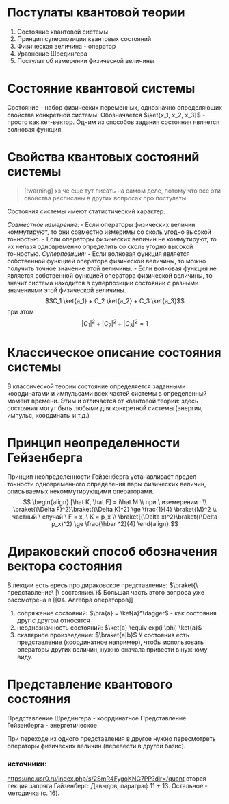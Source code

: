 # Постулаты квантовой теории
1. Состояние квантовой системы
2. Принцип суперпозиции квантовых состояний
3. Физическая величина - оператор
4. Уравнение Шредингера
5. Постулат об измерении физической величины

# Состояние квантовой системы
Состояние - набор физических переменных, однозначно определяющих свойства конкретной системы.
Обозначается $\ket{x_1, x_2, x_3}$ - просто как кет-вектор.
Одним из способов задания состояния является волновая функция. 

# Свойства квантовых состояний системы

> [!warning] хз че еще тут писать на самом деле, потому что все эти свойства расписаны в других вопросах про постулаты

Состояния системы имеют статистический характер.

*Совместное измерение*:
	- Если операторы физических величин коммутируют, то они совместно измеримы со сколь угодно высокой точностью.
	- Если операторы физических величин не коммутируют, то их нельзя одновременно определить со сколь угодно высокой точностью.
*Суперпозиция:*
	- Если волновая функция является собственной функцией оператора физической величины, то можно получить точное значение этой величины.
	- Если волновая функция не является собственной функцией оператора физической величины, то значит система находится в суперпозиции состоянии с разными значениями этой физической величины. $$C_1 \ket{a_1} + C_2 \ket{a_2} + C_3 \ket{a_3}$$ при этом $$|C_1|^2+|C_2|^2+|C_3|^2 = 1$$

# Классическое описание состояния системы

В классической теории состояние определяется заданными координатами и импульсами всех частей системы в определенный момент времени.
Этим и отличается от квантовой теории: здесь состояния могут быть любыми для конкретной системы (энергия, импульс, координаты и т.д.)

# Принцип неопределенности Гейзенберга

Принцип неопределенности Гейзенберга устанавливает предел точности одновременного определения пары физических величин, описываемых некоммутирующими операторами.
$$
\begin{align}
[\hat K, \hat F] = i\hat M \\
при \ иземерении : \\
\braket{(\Delta F)^2}\braket{(\Delta K)^2} \ge \frac{1}{4} \braket{M}^2 \\
частный \ случай \ F = x, \ K = p_x \\
\braket{(\Delta x)^2}\braket{(\Delta p_x)^2} \ge \frac{\hbar ^2}{4} 
\end{align}
$$
# Дираковский способ обозначения вектора состояния
В лекции есть ересь про дираковское представление:
$\braket{\ представление\ |\ состояние\ }$
Большая часть этого вопроса уже рассмотрена в [[04. Алгебра операторов]]
1. сопряжение состояний: $\bra{a} = \ket{a}^\dagger$ - как состояния друг с другом относятся
2. неоднозначность состояний: $\ket{a} \equiv exp(i \phi) \ket{a}$
3. скалярное произведение: $\braket{a|b}$
У состояния есть представление (координатное например), чтобы использовать операторы других величин, нужно сначала привести в нужному виду.

# Представление квантового состояния

Представление Шредингера - координатное
Представление Гейзенберга - энергетическое

При переходе из одного представления в другое нужно пересмотреть операторы  физических величин (перевести в другой базис).


### источники:
https://nc.usr0.ru/index.php/s/2SmR4FygoKNG7PP?dir=/quant вторая лекция запряга
Гайзенберг: Давыдов, параграф 11 + 13.
Остальное - методичка (с. 16).